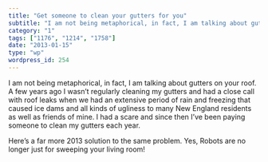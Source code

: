 ```yaml
---
title: "Get someone to clean your gutters for you"
subtitle: "I am not being metaphorical, in fact, I am talking about gutters on your roof. A few years ago I was..."
category: "1"
tags: ["1176", "1214", "1758"]
date: "2013-01-15"
type: "wp"
wordpress_id: 254
---
```

I am not being metaphorical, in fact, I am talking about gutters on your roof. A few years ago I wasn’t regularly cleaning my gutters and had a close call with roof leaks when we had an extensive period of rain and freezing that caused ice dams and all kinds of ugliness to many New England residents as well as friends of mine. I had a scare and since then I’ve been paying someone to clean my gutters each year.

Here’s a far more 2013 solution to the same problem. Yes, Robots are no longer just for sweeping your living room!